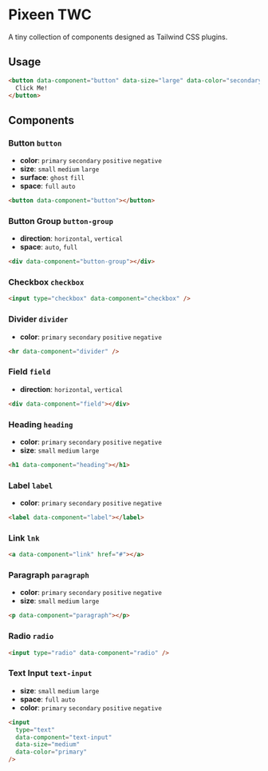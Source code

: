# Pixeen TWC

A tiny collection of components designed as Tailwind CSS plugins.

## Usage

```html
<button data-component="button" data-size="large" data-color="secondary">
  Click Me!
</button>
```

## Components

### Button `button`

- **color**: `primary` `secondary` `positive` `negative`
- **size**: `small` `medium` `large`
- **surface**: `ghost` `fill`
- **space**: `full` `auto`

```html
<button data-component="button"></button>
```

### Button Group `button-group`

- **direction**: `horizontal`, `vertical`
- **space**: `auto`, `full`

```html
<div data-component="button-group"></div>
```

### Checkbox `checkbox`

```html
<input type="checkbox" data-component="checkbox" />
```

### Divider `divider`

- **color**: `primary` `secondary` `positive` `negative`

```html
<hr data-component="divider" />
```

### Field `field`

- **direction**: `horizontal`, `vertical`

```html
<div data-component="field"></div>
```

### Heading `heading`

- **color**: `primary` `secondary` `positive` `negative`
- **size**: `small` `medium` `large`

```html
<h1 data-component="heading"></h1>
```

### Label `label`

- **color**: `primary` `secondary` `positive` `negative`

```html
<label data-component="label"></label>
```

### Link `lnk`

```html
<a data-component="link" href="#"></a>
```

### Paragraph `paragraph`

- **color**: `primary` `secondary` `positive` `negative`
- **size**: `small` `medium` `large`

```html
<p data-component="paragraph"></p>
```

### Radio `radio`

```html
<input type="radio" data-component="radio" />
```

### Text Input `text-input`

- **size**: `small` `medium` `large`
- **space**: `full` `auto`
- **color**: `primary` `secondary` `positive` `negative`

```html
<input
  type="text"
  data-component="text-input"
  data-size="medium"
  data-color="primary"
/>
```
